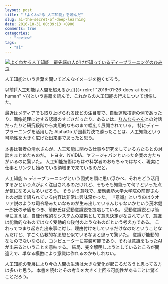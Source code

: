 ```yaml
---
layout: post
title: "「よくわかる 人工知能」を読んだ"
slug: ai-the-secret-of-deep-learning
date: 2016-10-31 00:39:13 +0900
comments: true
categories:
  - "review"
tags:
  - "ai"
---
```


<a href="http://www.amazon.co.jp/exec/obidos/ASIN/B01M3OH87R/iriyaufo-22/ref=nosim/" rel="nofollow" target="_blank"><img src="http://ecx.images-amazon.com/images/I/41ZRQwbq7KL._SS500_.jpg" style="border: none;" alt="よくわかる人工知能　最先端の人だけが知っているディープラーニングのひみつ" /></a>

人工知能という言葉を聞いてどんなイメージを抱くだろう。

以前[『人工知能は人間を超えるか』]({{< relref "2016-01-26-does-ai-beat-human" >}})という書籍を読んで、これからの人工知能の行末について想像した。

最近はメディアでも取り上げられるほどの注目度で、自動運転技術の例であったり、画像処理に対する認識のすごさだったり、あるいは、[りんなちゃん](http://rinna.jp/)との対話だったりと研究段階から実用的なものまで幅広く展開されている。
特にディープラーニングを活用した AlphaGo が囲碁対決で勝ったことは、人工知能という可能性を大きく広げた出来事であったと思う。

本書は著者の清水さんが、人工知能に関わる仕事や研究をしている方たちとの対談をまとめたものだ。
トヨタ、NVIDIA、ヤフージャパンといった企業の方たちがいるのに驚いた。
人工知能技術はもはや科学者のおもちゃではなく、現実に仕事とリンクし始めている領域まで来ているのだと。

人工知能 ≒ ディープラーニングという図式を頭に思い浮かべ、それをどう活用するかという点がよく注目されるのだけれど、そもそも知能って何？といった点が気になる人も多いだろう。
そういう意味で、慶應義塾大学大学院の前野さんとの対談で語られている内容は非常に興味深かった。
『意識』というのはクオリア説のような司令塔みたいなものが生み出しているんじゃないかという茂木健一郎氏の矛盾をつき、前野氏は受動意識説を提唱している。
受動意識説とは簡単に言えば、自律分散的なシステムの結果として意思決定がなされていて、意識は能動的なものではなく受動的な後付のようなものだという考え方である。
これってつまり起きた出来事に対し、理由付けをしているだけなのだということなんだけど、すごく仏教的な思想と似ているなぁと思って驚いた。
意識が能動的なものでないならば、コンピューターに実装可能であり、それは意識をもったAIが出来るということを意味する。
結局、完全解明しようとしているところが間違えで、単なる模倣により意識は作れるのかもしれない。

人工知能の発展により今の人間の生活は大きな変化が起こるだろうと思ってる方は多いと思う。
本書を読むとその考えを大きく上回る可能性があることに驚くことだろう。
